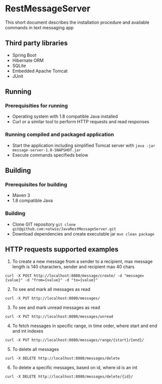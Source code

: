 # RestMessageServer
This short document describes the installation procedure and available commands in text messaging app

## Third party libraries

* Spring Boot
* Hibernate ORM
* SQLite
* Embedded Apache Tomcat
* JUnit

## Running

### Prerequisities for running

* Operating system with 1.8 compatible Java installed
* Curl or a similar tool to perform HTTP requests and read responses

### Running compiled and packaged application

* Start the application including simplified Tomcat server with ```java -jar message-server-1.0-SNAPSHOT.jar```
* Execute commands specifieds below

## Building

### Prerequisites for building

* Maven 3
* 1.8 compatible Java

### Building

* Clone GIT repository ```git clone git@github.com:natwie/JavaRestMessageServer.git```
* Download dependencies and create executable jar ```mvn clean package```

## HTTP requests supported examples

1) To create a new message from a sender to a recipient, max message length is 140 characters, sender and recipient max 40 chars

```curl -X POST http://localhost:8080/message/create/ -d "message={value}" -d "from={value}" -d "to={value}"```

2) To see and mark all messages as read

```curl -X PUT http://localhost:8080/messages/```

3) To see and mark unread messages as read

```curl -X PUT http://localhost:8080/messages/unread```

4) To fetch messages in specific range, in time order, where start and end and int indexes

```curl -X PUT http://localhost:8080/messages/range/{start}/{end}/```

5) To delete all messages

```curl -X DELETE http://localhost:8080/messages/delete```

6) To delete a specific messages, based on id, where id is an int

```curl -X DELETE http://localhost:8080/messages/delete/{id}/```
